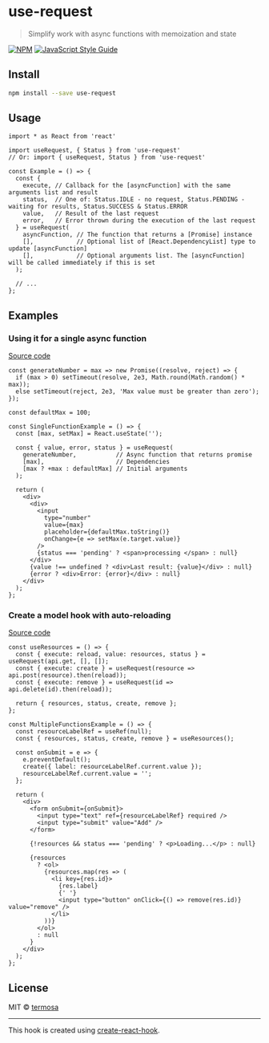 # use-request

> Simplify work with async functions with memoization and state

[![NPM](https://img.shields.io/npm/v/use-request.svg)](https://www.npmjs.com/package/use-request) [![JavaScript Style Guide](https://img.shields.io/badge/code_style-standard-brightgreen.svg)](https://standardjs.com)

## Install

```bash
npm install --save use-request
```

## Usage

```tsx
import * as React from 'react'

import useRequest, { Status } from 'use-request'
// Or: import { useRequest, Status } from 'use-request'

const Example = () => {
  const {
    execute, // Callback for the [asyncFunction] with the same arguments list and result
    status,  // One of: Status.IDLE - no request, Status.PENDING - waiting for results, Status.SUCCESS & Status.ERROR
    value,   // Result of the last request
    error,   // Error thrown during the execution of the last request
  } = useRequest(
    asyncFunction, // The function that returns a [Promise] instance
    [],            // Optional list of [React.DependencyList] type to update [asyncFunction]
    [],            // Optional arguments list. The [asyncFunction] will be called immediately if this is set
  );

  // ...
};
```

## Examples

### Using it for a single async function

[Source code](https://github.com/termosa/use-request/blob/master/example/src/SingleFunctionExample.js)

```tsx
const generateNumber = max => new Promise((resolve, reject) => {
  if (max > 0) setTimeout(resolve, 2e3, Math.round(Math.random() * max));
  else setTimeout(reject, 2e3, 'Max value must be greater than zero');
});

const defaultMax = 100;

const SingleFunctionExample = () => {
  const [max, setMax] = React.useState('');

  const { value, error, status } = useRequest(
    generateNumber,           // Async function that returns promise
    [max],                    // Dependencies
    [max ? +max : defaultMax] // Initial arguments
  );

  return (
    <div>
      <div>
        <input
          type="number"
          value={max}
          placeholder={defaultMax.toString()}
          onChange={e => setMax(e.target.value)}
        />
        {status === 'pending' ? <span>processing </span> : null}
      </div>
      {value !== undefined ? <div>Last result: {value}</div> : null}
      {error ? <div>Error: {error}</div> : null}
    </div>
  );
};
```

### Create a model hook with auto-reloading

[Source code](https://github.com/termosa/use-request/blob/master/example/src/MultipleFunctionsExample.js)

```tsx
const useResources = () => {
  const { execute: reload, value: resources, status } = useRequest(api.get, [], []);
  const { execute: create } = useRequest(resource => api.post(resource).then(reload));
  const { execute: remove } = useRequest(id => api.delete(id).then(reload));

  return { resources, status, create, remove };
};

const MultipleFunctionsExample = () => {
  const resourceLabelRef = useRef(null);
  const { resources, status, create, remove } = useResources();

  const onSubmit = e => {
    e.preventDefault();
    create({ label: resourceLabelRef.current.value });
    resourceLabelRef.current.value = '';
  };

  return (
    <div>
      <form onSubmit={onSubmit}>
        <input type="text" ref={resourceLabelRef} required />
        <input type="submit" value="Add" />
      </form>

      {!resources && status === 'pending' ? <p>Loading...</p> : null}

      {resources
        ? <ol>
          {resources.map(res => (
            <li key={res.id}>
              {res.label}
              {' '}
              <input type="button" onClick={() => remove(res.id)} value="remove" />
            </li>
          ))}
        </ol>
        : null
      }
    </div>
  );
};
```

## License

MIT © [termosa](https://github.com/termosa)

---

This hook is created using [create-react-hook](https://github.com/hermanya/create-react-hook).
